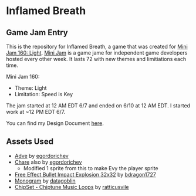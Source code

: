 # Inflamed Breath

## Game Jam Entry

This is the repository for Inflamed Breath, a game that was created for [Mini Jam 160: Light](https://itch.io/jam/mini-jam-160-light). [Mini Jam](https://minijamofficial.com/) is a game jame for independent game developers hosted every other week. It lasts 72 with new themes and limitiations each time.

Mini Jam 160:

- Theme: Light
- Limitation: Speed is Key

The jam started at 12 AM EDT 6/7 and ended on 6/10 at 12 AM EDT. I started work at ~12 PM EDT 6/7.

You can find my Design Document [here](./design-doc/README.md).

## Assets Used

- [Adve](https://egordorichev.itch.io/adve) by [egordorichev](https://egordorichev.itch.io/)
- [Chare](https://egordorichev.itch.io/chare) also by [egordorichev](https://egordorichev.itch.io/)
  - Modified 1 sprite from this to make Evy the player sprite
- [Free Effect Bullet Impact Explosion 32x32](https://bdragon1727.itch.io/free-effect-bullet-impact-explosion-32x32) by [bdragon1727](https://itch.io/profile/bdragon1727)
- [Monogram](https://datagoblin.itch.io/monogram) by [datagoblin](https://itch.io/profile/datagoblin)
- [ChipSet - Chiptune Music Loops](https://ratticusvile.itch.io/chipset8bit) by [ratticusvile](https://ratticusvile.itch.io/)
